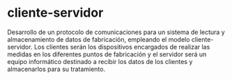 # cliente-servidor
Desarrollo de un protocolo de comunicaciones para un sistema de lectura y almacenamiento de datos de fabricación, empleando el modelo cliente-servidor. Los clientes serán los dispositivos encargados de realizar las medidas en los diferentes puntos de fabricación y el servidor será un equipo informático destinado a recibir los datos de los clientes y almacenarlos para su tratamiento.
